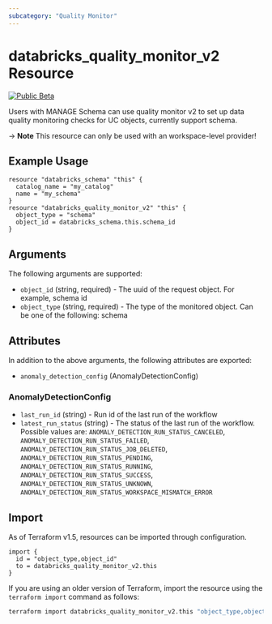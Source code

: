 ```yaml
---
subcategory: "Quality Monitor"
---
```

# databricks_quality_monitor_v2 Resource
[![Public Beta](https://img.shields.io/badge/Release_Stage-Public_Beta-orange)](https://docs.databricks.com/aws/en/release-notes/release-types)

Users with MANAGE Schema can use quality monitor v2 to set up data quality monitoring checks for UC objects, currently support schema. 


-> **Note** This resource can only be used with an workspace-level provider!


## Example Usage
```hcl
resource "databricks_schema" "this" {
  catalog_name = "my_catalog"
  name = "my_schema"
}
resource "databricks_quality_monitor_v2" "this" {
  object_type = "schema"
  object_id = databricks_schema.this.schema_id
}
```


## Arguments
The following arguments are supported:
* `object_id` (string, required) - The uuid of the request object. For example, schema id
* `object_type` (string, required) - The type of the monitored object. Can be one of the following: schema

## Attributes
In addition to the above arguments, the following attributes are exported:
* `anomaly_detection_config` (AnomalyDetectionConfig)

### AnomalyDetectionConfig
* `last_run_id` (string) - Run id of the last run of the workflow
* `latest_run_status` (string) - The status of the last run of the workflow. Possible values are: `ANOMALY_DETECTION_RUN_STATUS_CANCELED`, `ANOMALY_DETECTION_RUN_STATUS_FAILED`, `ANOMALY_DETECTION_RUN_STATUS_JOB_DELETED`, `ANOMALY_DETECTION_RUN_STATUS_PENDING`, `ANOMALY_DETECTION_RUN_STATUS_RUNNING`, `ANOMALY_DETECTION_RUN_STATUS_SUCCESS`, `ANOMALY_DETECTION_RUN_STATUS_UNKNOWN`, `ANOMALY_DETECTION_RUN_STATUS_WORKSPACE_MISMATCH_ERROR`

## Import
As of Terraform v1.5, resources can be imported through configuration.
```hcl
import {
  id = "object_type,object_id"
  to = databricks_quality_monitor_v2.this
}
```

If you are using an older version of Terraform, import the resource using the `terraform import` command as follows:
```sh
terraform import databricks_quality_monitor_v2.this "object_type,object_id"
```